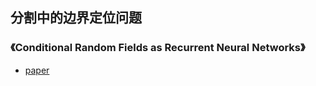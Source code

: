 ## 分割中的边界定位问题

### 《Conditional Random Fields as Recurrent Neural Networks》
* [paper](paper/2015-Conditional%20random%20fields%20as%20recurrent%20neural%20networks.pdf)